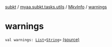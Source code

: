 [subkt](../../index.md) / [myaa.subkt.tasks.utils](../index.md) / [MkvInfo](index.md) / [warnings](./warnings.md)

# warnings

`val warnings: `[`List`](https://kotlinlang.org/api/latest/jvm/stdlib/kotlin.collections/-list/index.html)`<`[`String`](https://kotlinlang.org/api/latest/jvm/stdlib/kotlin/-string/index.html)`>` [(source)](https://github.com/Myaamori/SubKt/blob/0.1.10/src/main/kotlin/myaa/subkt/tasks/utils/mkvmerge.kt#L130)